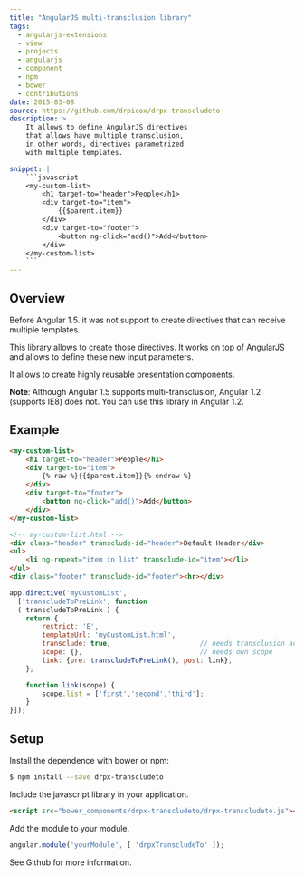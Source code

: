 ```yaml
---
title: "AngularJS multi-transclusion library"
tags:
  - angularjs-extensions
  - view
  - projects
  - angularjs
  - component
  - npm
  - bower
  - contributions
date: 2015-03-08
source: https://github.com/drpicox/drpx-transcludeto
description: >
    It allows to define AngularJS directives 
    that allows have multiple transclusion,
    in other words, directives parametrized 
    with multiple templates.

snippet: |
    ```javascript
    <my-custom-list>
        <h1 target-to="header">People</h1>
        <div target-to="item">
            {{$parent.item}}
        </div>
        <div target-to="footer">
            <button ng-click="add()">Add</button>
        </div>
    </my-custom-list>
    ```
---
```


## Overview 

Before Angular 1.5. it was not support to 
create directives that can receive multiple
templates.

This library allows to create those directives.
It works on top of AngularJS and allows to define
these new input parameters. 

It allows to create highly reusable presentation 
components.

**Note**: Although Angular 1.5 supports multi-transclusion, 
Angular 1.2 (supports IE8) does not. 
You can use this library in Angular 1.2.


## Example

```html
<my-custom-list>
    <h1 target-to="header">People</h1>
    <div target-to="item">
        {% raw %}{{$parent.item}}{% endraw %}
    </div>
    <div target-to="footer">
        <button ng-click="add()">Add</button>
    </div>
</my-custom-list>
```

```html
<!-- my-custom-list.html -->
<div class="header" transclude-id="header">Default Header</div>
<ul>
    <li ng-repeat="item in list" transclude-id="item"></li>
</ul>
<div class="footer" transclude-id="footer"><hr></div>
```

```javascript
app.directive('myCustomList', 
  ['transcludeToPreLink', function
  ( transcludeToPreLink ) {
    return {
        restrict: 'E',
        templateUrl: 'myCustomList.html',
        transclude: true,                      // needs transclusion activate
        scope: {},                             // needs own scope
        link: {pre: transcludeToPreLink(), post: link},
    };

    function link(scope) {
        scope.list = ['first','second','third'];
    }
}]);
```

## Setup

Install the dependence with bower or npm:

```bash
$ npm install --save drpx-transcludeto
```

Include the javascript library in your application.

```html
<script src="bower_components/drpx-transcludeto/drpx-transcludeto.js"></script>
```

Add the module to your module.

```javascript
angular.module('yourModule', [ 'drpxTranscludeTo' ]);
```

See Github for more information.

